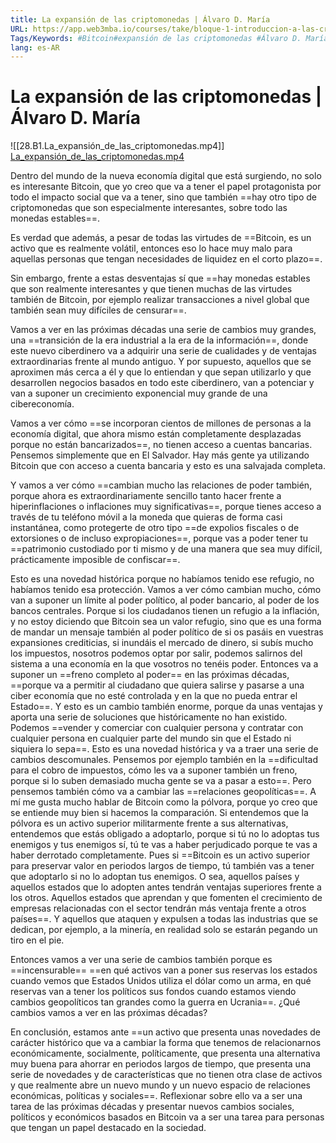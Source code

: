 ```yaml
---
title: La expansión de las criptomonedas | Álvaro D. María
URL: https://app.web3mba.io/courses/take/bloque-1-introduccion-a-las-criptomonedas/lessons/39203209-la-expansion-de-las-criptomonedas-alvaro-d-maria
Tags/Keywords: #Bitcoin#expansión de las criptomonedas #Álvaro D. María
lang: es-AR
---
```

# La expansión de las criptomonedas | Álvaro D. María
![[28.B1.La_expansión_de_las_criptomonedas.mp4]]
[La_expansión_de_las_criptomonedas.mp4](https://app.web3mba.io/courses/take/bloque-1-introduccion-a-las-criptomonedas/lessons/39203209-la-expansion-de-las-criptomonedas-alvaro-d-maria)

Dentro del mundo de la nueva economía digital que está surgiendo, no solo es interesante Bitcoin, que yo creo que va a tener el papel protagonista por todo el impacto social que va a tener, sino que también ==hay otro tipo de criptomonedas que son especialmente interesantes, sobre todo las monedas estables==. 

Es verdad que además, a pesar de todas las virtudes de ==Bitcoin, es un activo que es realmente volátil, entonces eso lo hace muy malo para aquellas personas que tengan necesidades de liquidez en el corto plazo==. 

Sin embargo, frente a estas desventajas sí que ==hay monedas estables que son realmente interesantes y que tienen muchas de las virtudes también de Bitcoin, por ejemplo realizar transacciones a nivel global que también sean muy difíciles de censurar==. 

Vamos a ver en las próximas décadas una serie de cambios muy grandes, una ==transición de la era industrial a la era de la información==, donde este nuevo ciberdinero va a adquirir una serie de cualidades y de ventajas extraordinarias frente al mundo antiguo. Y por supuesto, aquellos que se aproximen más cerca a él y que lo entiendan y que sepan utilizarlo y que desarrollen negocios basados en todo este ciberdinero, van a potenciar y van a suponer un crecimiento exponencial muy grande de una cibereconomía.

Vamos a ver cómo ==se incorporan cientos de millones de personas a la economía digital, que ahora mismo están completamente desplazadas porque no están bancarizados==, no tienen acceso a cuentas bancarias. Pensemos simplemente que en El Salvador. Hay más gente ya utilizando Bitcoin que con acceso a cuenta bancaria y esto es una salvajada completa. 

Y vamos a ver cómo ==cambian mucho las relaciones de poder también, porque ahora es extraordinariamente sencillo tanto hacer frente a hiperinflaciones o inflaciones muy significativas==, porque tienes acceso a través de tu teléfono móvil a la moneda que quieras de forma casi instantánea, como protegerte de otro tipo ==de expolios fiscales o de extorsiones o de incluso expropiaciones==, porque vas a poder tener tu ==patrimonio custodiado por ti mismo y de una manera que sea muy difícil, prácticamente imposible de confiscar==. 

Esto es una novedad histórica porque no habíamos tenido ese refugio, no habíamos tenido esa protección. Vamos a ver cómo cambian mucho, cómo van a suponer un límite al poder político, al poder bancario, al poder de los bancos centrales. Porque si los ciudadanos tienen un refugio a la inflación, y no estoy diciendo que Bitcoin sea un valor refugio, sino que es una forma de mandar un mensaje también al poder político de si os pasáis en vuestras expansiones crediticias, si inundáis el mercado de dinero, si subís mucho los impuestos, nosotros podemos optar por salir, podemos salirnos del sistema a una economía en la que vosotros no tenéis poder. Entonces va a suponer un ==freno completo al poder== en las próximas décadas, ==porque va a permitir al ciudadano que quiera salirse y pasarse a una ciber economía que no esté controlada y en la que no pueda entrar el Estado==. Y esto es un cambio también enorme, porque da unas ventajas y aporta una serie de soluciones que históricamente no han existido. Podemos ==vender y comerciar con cualquier persona y contratar con cualquier persona en cualquier parte del mundo sin que el Estado ni siquiera lo sepa==. Esto es una novedad histórica y va a traer una serie de cambios descomunales. Pensemos por ejemplo también en la ==dificultad para el cobro de impuestos, cómo les va a suponer también un freno, porque si lo suben demasiado mucha gente se va a pasar a esto==. 
Pero pensemos también cómo va a cambiar las ==relaciones geopolíticas==. A mí me gusta mucho hablar de Bitcoin como la pólvora, porque yo creo que se entiende muy bien si hacemos la comparación. Si entendemos que la pólvora es un activo superior militarmente frente a sus alternativas, entendemos que estás obligado a adoptarlo, porque si tú no lo adoptas tus enemigos y tus enemigos sí, tú te vas a haber perjudicado porque te vas a haber derrotado completamente. Pues si ==Bitcoin es un activo superior para preservar valor en periodos largos de tiempo, tú también vas a tener que adoptarlo si no lo adoptan tus enemigos. O sea, aquellos países y aquellos estados que lo adopten antes tendrán ventajas superiores frente a los otros. Aquellos estados que aprendan y que fomenten el crecimiento de empresas relacionadas con el sector tendrán más ventaja frente a otros países==. Y aquellos que ataquen y expulsen a todas las industrias que se dedican, por ejemplo, a la minería, en realidad solo se estarán pegando un tiro en el pie. 

Entonces vamos a ver una serie de cambios también porque es ==incensurable== ==en qué activos van a poner sus reservas los estados cuando vemos que Estados Unidos utiliza el dólar como un arma, en qué reservas van a tener los políticos sus fondos cuando estamos viendo cambios geopolíticos tan grandes como la guerra en Ucrania==. ¿Qué cambios vamos a ver en las próximas décadas? 

En conclusión, estamos ante ==un activo que presenta unas novedades de carácter histórico que va a cambiar la forma que tenemos de relacionarnos económicamente, socialmente, políticamente, que presenta una alternativa muy buena para ahorrar en periodos largos de tiempo, que presenta una serie de novedades y de características que no tienen otra clase de activos y que realmente abre un nuevo mundo y un nuevo espacio de relaciones económicas, políticas y sociales==. Reflexionar sobre ello va a ser una tarea de las próximas décadas y presentar nuevos cambios sociales, políticos y económicos basados en Bitcoin va a ser una tarea para personas que tengan un papel destacado en la sociedad.